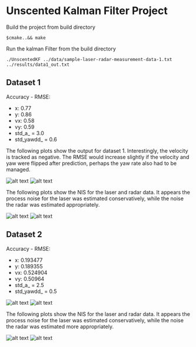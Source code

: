 
# Unscented Kalman Filter Project

Build the project from build directory
```
$cmake..&& make
```
Run the kalman Filter from the build directory
```
./UnscentedKF ../data/sample-laser-radar-measurement-data-1.txt ../results/data1_out.txt

```

## Dataset 1
Accuracy - RMSE:
- x: 0.77
- y: 0.86
- vx:  0.58
- vy:  0.59
- std_a_ = 3.0
- std_yawdd_ = 0.6

The following plots show the output for dataset 1. Interestingly, the velocity is tracked as negative. The RMSE would increase slightly if the velocity and yaw were flipped after prediction, perhaps the yaw rate also had to be managed.

![alt text](\results\data1_1.png "Logo Title Text 1")
![alt text](\results\data1_2.png "Logo Title Text 1")

The following plots show the NIS for the laser and radar data. It appears the process noise for the laser was estimated conservatively, while the noise the radar was estimated appropriately.

![alt text](\results\data1_NIS_laser.png "Logo Title Text 1")
![alt text](\results\data1_NIS_radar.png "Logo Title Text 1")


## Dataset 2
Accuracy - RMSE:
- x:  0.193477
- y:  0.189355
- vx:  0.524904
- vy:   0.50964
- std_a_ = 2.5
- std_yawdd_ = 0.5


![alt text](\results\data2_1.png "Logo Title Text 1")
![alt text](\results\data2_2.png "Logo Title Text 1")

The following plots show the NIS for the laser and radar data. It appears the process noise for the laser was estimated conservatively, while the noise the radar was estimated more appropriately.

![alt text](\results\data2_NIS_laser.png "Logo Title Text 1")
![alt text](\results\data2_NIS_radar.png "Logo Title Text 1")
